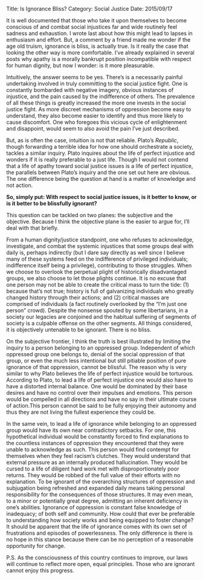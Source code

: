Title: Is Ignorance Bliss?
Category: Social Justice
Date: 2015/09/17

It is well documented that those who take it upon themselves to become conscious of and combat social injustices far and wide routinely feel sadness and exhaustion. I wrote last about how this might lead to lapses in enthusiasm and effort. But, a comment by a friend made me wonder if the age old truism, ignorance is bliss, is actually true. Is it really the case that looking the other way is more comfortable. I’ve already explained in several posts why apathy is a morally bankrupt position incompatible with respect for human dignity, but now I wonder: is it more pleasurable.

Intuitively, the answer seems to be yes. There’s is a necessarily painful undertaking involved in truly committing to the social justice fight. One is constantly bombarded with negative imagery, obvious instances of injustice, and the pain caused by the indifference of others. The prevalence of all these things is greatly increased the more one invests in the social justice fight. As more discreet mechanisms of oppression become easy to understand, they also become easier to identify and thus more likely to cause discomfort. One who foregoes this vicious cycle of enlightenment and disappoint, would seem to also avoid the pain I’ve just described.

But, as is often the case, intuition is not that reliable. Plato’s *Republic*, though forwarding a terrible idea for how one should orchestrate a society, tackles a similar inquiry. Plato inquires about the life of perfect injustice and wonders if it is really preferable to a just life. Though I would not contend that a life of apathy toward social justice issues is a life of perfect injustice, the parallels between Plato’s inquiry and the one set out here are obvious. The one difference being the question at hand is a matter of knowledge and not action.

**So, simply put: With respect to social justice issues, is it better to know, or is it better to be blissfully ignorant?**

This question can be tackled on two planes: the subjective and the objective. Because I think the objective plane is the easier to argue for, I’ll deal with that briefly.

From a human dignity/justice standpoint, one who refuses to acknowledge, investigate, and combat the systemic injustices that some groups deal with daily is, perhaps indirectly (but I dare say directly as well since I believe many of these systems feed on the indifference of privileged individuals; indifference itself being a privilege), contributing to those struggles. When we choose to overlook the perpetual plight of historically disadvantaged groups, we also choose to let those plights continue. It is no excuse that one person may not be able to create the critical mass to turn the tide: (1) because that’s not true; history is full of galvanizing individuals who greatly changed history through their actions; and (2) critical masses are comprised of individuals (a fact routinely overlooked by the “I’m just one person” crowd). Despite the nonsense spouted by some libertarians, in a society our legacies are conjoined and the habitual suffering of segments of society is a culpable offense on the other segments. All things considered, it is objectively untenable to be ignorant. There is no bliss.

On the subjective frontier, I think the truth is best illustrated by limiting the inquiry to a person belonging to an oppressed group. Independent of which oppressed group one belongs to, denial of the social oppression of that group, or even the much less intentional but still pitiable position of pure ignorance of that oppression, cannot be blissful. The reason why is very similar to why Plato believes the life of perfect injustice would be torturous. According to Plato, to lead a life of perfect injustice one would also have to have a distorted internal balance. One would be dominated by their base desires and have no control over their impulses and emotions. This person would be compelled in all directions and have no say in their ultimate course of action.This person cannot be said to be fully enjoying their autonomy and thus they are not living the fullest experience they could be.

In the same vein, to lead a life of ignorance while belonging to an oppressed group would have its own near contradictory setbacks. For one, this hypothetical individual would be constantly forced to find explanations to the countless instances of oppression they encountered that they were unable to acknowledge as such. This person would find contempt for themselves when they feel racism’s clutches. They would understand that external pressure as an internally produced hallucination. They would be cursed to a life of diligent hard work met with disproportionately poor returns. They would be robbed of the full value of their efforts with no explanation. To be ignorant of the overarching structures of oppression and subjugation being refreshed and expanded daily means taking personal responsibility for the consequences of those structures. It may even mean, to a minor or potentially great degree, admitting an inherent deficiency in one’s abilities. Ignorance of oppression is constant false knowledge of inadequacy; of both self and community. How could that ever be preferable to understanding how society works and being equipped to foster change? It should be apparent that the life of ignorance comes with its own set of frustrations and episodes of powerlessness. The only difference is there is no hope in this stance because there can be no perception of a reasonable opportunity for change.

P.S. As the consciousness of this country continues to improve, our laws will continue to reflect more open, equal principles. Those who are ignorant cannot enjoy this progress.

